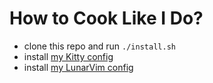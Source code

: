 # How to Cook Like I Do?

- clone this repo and run `./install.sh`
- install [my Kitty config](https://github.com/christopher-besch/kitty_like_me)
- install [my LunarVim config](https://github.com/christopher-besch/lvim_like_me)
